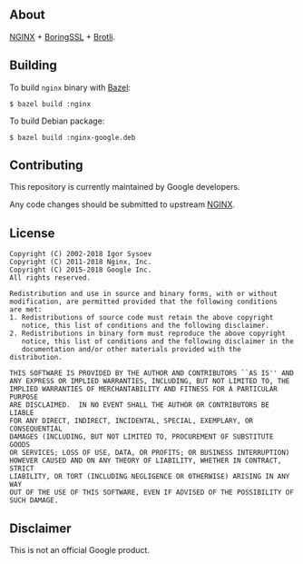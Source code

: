 ## About

[NGINX] + [BoringSSL] + [Brotli].

## Building

To build `nginx` binary with [Bazel]:

    $ bazel build :nginx

To build Debian package:

    $ bazel build :nginx-google.deb

## Contributing

This repository is currently maintained by Google developers.

Any code changes should be submitted to upstream
[NGINX](https://nginx.org/en/docs/contributing_changes.html).

## License

    Copyright (C) 2002-2018 Igor Sysoev
    Copyright (C) 2011-2018 Nginx, Inc.
    Copyright (C) 2015-2018 Google Inc.
    All rights reserved.

    Redistribution and use in source and binary forms, with or without
    modification, are permitted provided that the following conditions
    are met:
    1. Redistributions of source code must retain the above copyright
       notice, this list of conditions and the following disclaimer.
    2. Redistributions in binary form must reproduce the above copyright
       notice, this list of conditions and the following disclaimer in the
       documentation and/or other materials provided with the distribution.

    THIS SOFTWARE IS PROVIDED BY THE AUTHOR AND CONTRIBUTORS ``AS IS'' AND
    ANY EXPRESS OR IMPLIED WARRANTIES, INCLUDING, BUT NOT LIMITED TO, THE
    IMPLIED WARRANTIES OF MERCHANTABILITY AND FITNESS FOR A PARTICULAR PURPOSE
    ARE DISCLAIMED.  IN NO EVENT SHALL THE AUTHOR OR CONTRIBUTORS BE LIABLE
    FOR ANY DIRECT, INDIRECT, INCIDENTAL, SPECIAL, EXEMPLARY, OR CONSEQUENTIAL
    DAMAGES (INCLUDING, BUT NOT LIMITED TO, PROCUREMENT OF SUBSTITUTE GOODS
    OR SERVICES; LOSS OF USE, DATA, OR PROFITS; OR BUSINESS INTERRUPTION)
    HOWEVER CAUSED AND ON ANY THEORY OF LIABILITY, WHETHER IN CONTRACT, STRICT
    LIABILITY, OR TORT (INCLUDING NEGLIGENCE OR OTHERWISE) ARISING IN ANY WAY
    OUT OF THE USE OF THIS SOFTWARE, EVEN IF ADVISED OF THE POSSIBILITY OF
    SUCH DAMAGE.

## Disclaimer

This is not an official Google product.

[NGINX]: https://nginx.org
[BoringSSL]: https://boringssl.googlesource.com/boringssl
[Brotli]: https://github.com/google/brotli
[Bazel]: https://bazel.build
